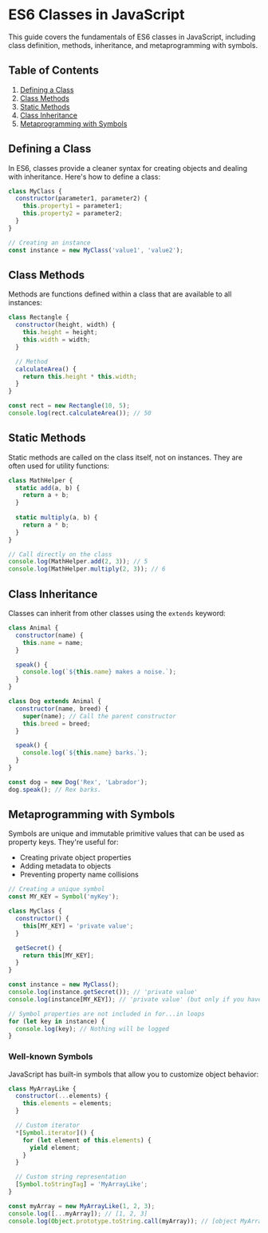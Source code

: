 # ES6 Classes in JavaScript

This guide covers the fundamentals of ES6 classes in JavaScript, including class definition, methods, inheritance, and metaprogramming with symbols.

## Table of Contents
1. [Defining a Class](#defining-a-class)
2. [Class Methods](#class-methods)
3. [Static Methods](#static-methods)
4. [Class Inheritance](#class-inheritance)
5. [Metaprogramming with Symbols](#metaprogramming-with-symbols)

## Defining a Class

In ES6, classes provide a cleaner syntax for creating objects and dealing with inheritance. Here's how to define a class:

```javascript
class MyClass {
  constructor(parameter1, parameter2) {
    this.property1 = parameter1;
    this.property2 = parameter2;
  }
}

// Creating an instance
const instance = new MyClass('value1', 'value2');
```

## Class Methods

Methods are functions defined within a class that are available to all instances:

```javascript
class Rectangle {
  constructor(height, width) {
    this.height = height;
    this.width = width;
  }

  // Method
  calculateArea() {
    return this.height * this.width;
  }
}

const rect = new Rectangle(10, 5);
console.log(rect.calculateArea()); // 50
```

## Static Methods

Static methods are called on the class itself, not on instances. They are often used for utility functions:

```javascript
class MathHelper {
  static add(a, b) {
    return a + b;
  }
  
  static multiply(a, b) {
    return a * b;
  }
}

// Call directly on the class
console.log(MathHelper.add(2, 3)); // 5
console.log(MathHelper.multiply(2, 3)); // 6
```

## Class Inheritance

Classes can inherit from other classes using the `extends` keyword:

```javascript
class Animal {
  constructor(name) {
    this.name = name;
  }

  speak() {
    console.log(`${this.name} makes a noise.`);
  }
}

class Dog extends Animal {
  constructor(name, breed) {
    super(name); // Call the parent constructor
    this.breed = breed;
  }

  speak() {
    console.log(`${this.name} barks.`);
  }
}

const dog = new Dog('Rex', 'Labrador');
dog.speak(); // Rex barks.
```

## Metaprogramming with Symbols

Symbols are unique and immutable primitive values that can be used as property keys. They're useful for:
- Creating private object properties
- Adding metadata to objects
- Preventing property name collisions

```javascript
// Creating a unique symbol
const MY_KEY = Symbol('myKey');

class MyClass {
  constructor() {
    this[MY_KEY] = 'private value';
  }

  getSecret() {
    return this[MY_KEY];
  }
}

const instance = new MyClass();
console.log(instance.getSecret()); // 'private value'
console.log(instance[MY_KEY]); // 'private value' (but only if you have the symbol reference)

// Symbol properties are not included in for...in loops
for (let key in instance) {
  console.log(key); // Nothing will be logged
}
```

### Well-known Symbols

JavaScript has built-in symbols that allow you to customize object behavior:

```javascript
class MyArrayLike {
  constructor(...elements) {
    this.elements = elements;
  }

  // Custom iterator
  *[Symbol.iterator]() {
    for (let element of this.elements) {
      yield element;
    }
  }

  // Custom string representation
  [Symbol.toStringTag] = 'MyArrayLike';
}

const myArray = new MyArrayLike(1, 2, 3);
console.log([...myArray]); // [1, 2, 3]
console.log(Object.prototype.toString.call(myArray)); // [object MyArrayLike]
```
